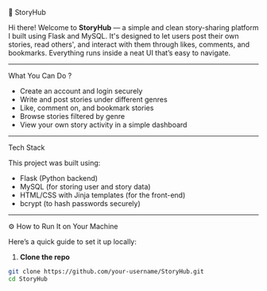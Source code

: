 📖 StoryHub

Hi there! 
Welcome to **StoryHub** — a simple and clean story-sharing platform I built using Flask and MySQL. It's designed to let users post their own stories, read others', and interact with them through likes, comments, and bookmarks. Everything runs inside a neat UI that’s easy to navigate.

---

What You Can Do ?

- Create an account and login securely 
- Write and post stories under different genres 
- Like, comment on, and bookmark stories 
- Browse stories filtered by genre 
- View your own story activity in a simple dashboard 

---

Tech Stack

This project was built using:

- Flask (Python backend)
- MySQL (for storing user and story data)
- HTML/CSS with Jinja templates (for the front-end)
- bcrypt (to hash passwords securely)

---

⚙️ How to Run It on Your Machine

Here’s a quick guide to set it up locally:

1. **Clone the repo**  
```bash
git clone https://github.com/your-username/StoryHub.git
cd StoryHub
